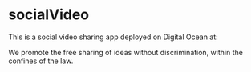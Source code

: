 # socialVideo

This is a social video sharing app deployed on Digital Ocean at: 

We promote the free sharing of ideas without discrimination, within the confines of the law.
